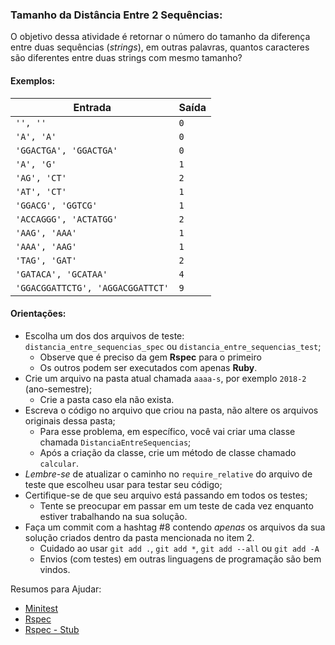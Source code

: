 ### Tamanho da Distância Entre 2 Sequências:

O objetivo dessa atividade é retornar o número do tamanho da diferença entre duas sequências (*strings*), em outras palavras, quantos caracteres são diferentes entre duas strings com mesmo tamanho?

#### Exemplos:

Entrada | Saída
------------ | -------------
`'', ''` | `0`
`'A', 'A'` | `0`
`'GGACTGA', 'GGACTGA'` | `0`
`'A', 'G'` | `1`
`'AG', 'CT'` | `2`
`'AT', 'CT'` | `1`
`'GGACG', 'GGTCG'` | `1`
`'ACCAGGG', 'ACTATGG'` | `2`
`'AAG', 'AAA'` | `1`
`'AAA', 'AAG'` | `1`
`'TAG', 'GAT'` | `2`
`'GATACA', 'GCATAA'` | `4`
`'GGACGGATTCTG', 'AGGACGGATTCT'` | `9`

#### Orientações:

- Escolha um dos dos arquivos de teste: `distancia_entre_sequencias_spec` ou `distancia_entre_sequencias_test`;
  - Observe que é preciso da gem **Rspec** para o primeiro
  - Os outros podem ser executados com apenas **Ruby**.
- Crie um arquivo na pasta atual chamada `aaaa-s`, por exemplo `2018-2` (ano-semestre);
  - Crie a pasta caso ela não exista.
- Escreva o código no arquivo que criou na pasta, não altere os arquivos originais dessa pasta;
  - Para esse problema, em específico, você vai criar uma classe chamada `DistanciaEntreSequencias`;
  - Após a criação da classe, crie um método de classe chamado `calcular`.
- *Lembre-se* de atualizar o caminho no `require_relative` do arquivo de teste que escolheu usar para testar seu código;
- Certifique-se de que seu arquivo está passando em todos os testes;
  - Tente se preocupar em passar em um teste de cada vez enquanto estiver trabalhando na sua solução.
- Faça um commit com a hashtag #8 contendo *apenas* os arquivos da sua solução criados dentro da pasta mencionada no item 2.
  - Cuidado ao usar `git add .`, `git add *`, `git add --all` ou `git add -A`
  - Envios (com testes) em outras linguagens de programação são bem vindos.

Resumos para Ajudar:

- [Minitest](https://gist.github.com/elissonmichael/6d2396a8c3a86697bb947724919d973a)
- [Rspec](https://gist.github.com/elissonmichael/455c7fa6f25f4cff6e493cd0f40135ea)
- [Rspec - Stub](https://gist.github.com/elissonmichael/b99ff1506080bc30cdc93e95cd509c6a)
